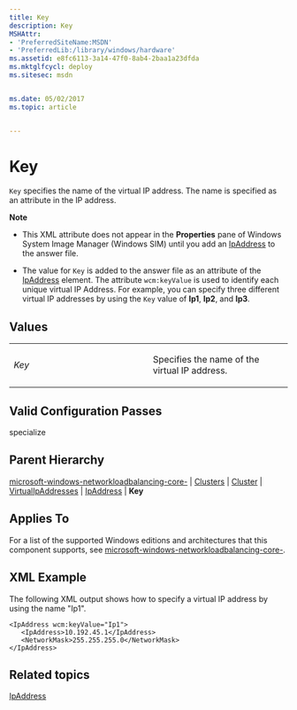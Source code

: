 ```yaml
---
title: Key
description: Key
MSHAttr:
- 'PreferredSiteName:MSDN'
- 'PreferredLib:/library/windows/hardware'
ms.assetid: e8fc6113-3a14-47f0-8ab4-2baa1a23dfda
ms.mktglfcycl: deploy
ms.sitesec: msdn


ms.date: 05/02/2017
ms.topic: article


---
```


# Key


`Key` specifies the name of the virtual IP address. The name is specified as an attribute in the IP address.

**Note**  
-   This XML attribute does not appear in the **Properties** pane of Windows System Image Manager (Windows SIM) until you add an [IpAddress](microsoft-windows-networkloadbalancing-core-clusters-cluster-virtualipaddresses-ipaddress.md) to the answer file.

-   The value for `Key` is added to the answer file as an attribute of the [IpAddress](microsoft-windows-networkloadbalancing-core-clusters-cluster-virtualipaddresses-ipaddress.md) element. The attribute `wcm:keyValue` is used to identify each unique virtual IP Address. For example, you can specify three different virtual IP addresses by using the `Key` value of **Ip1**, **Ip2**, and **Ip3**.

 

## Values


<table>
<colgroup>
<col width="50%" />
<col width="50%" />
</colgroup>
<tbody>
<tr class="odd">
<td><p><em>Key</em></p></td>
<td><p>Specifies the name of the virtual IP address.</p></td>
</tr>
</tbody>
</table>

 

## Valid Configuration Passes


specialize

## Parent Hierarchy


[microsoft-windows-networkloadbalancing-core-](microsoft-windows-networkloadbalancing-core.md) | [Clusters](microsoft-windows-networkloadbalancing-core-clusters.md) | [Cluster](microsoft-windows-networkloadbalancing-core-clusters-cluster.md) | [VirtualIpAddresses](microsoft-windows-networkloadbalancing-core-clusters-cluster-virtualipaddresses.md) | [IpAddress](microsoft-windows-networkloadbalancing-core-clusters-cluster-virtualipaddresses-ipaddress.md) | **Key**

## Applies To


For a list of the supported Windows editions and architectures that this component supports, see [microsoft-windows-networkloadbalancing-core-](microsoft-windows-networkloadbalancing-core.md).

## XML Example


The following XML output shows how to specify a virtual IP address by using the name "Ip1".

```
<IpAddress wcm:keyValue="Ip1">
   <IpAddress>10.192.45.1</IpAddress>
   <NetworkMask>255.255.255.0</NetworkMask>
</IpAddress>
```

## Related topics


[IpAddress](microsoft-windows-networkloadbalancing-core-clusters-cluster-virtualipaddresses-ipaddress.md)

 

 







